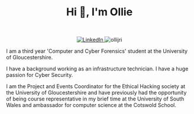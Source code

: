 <h1 align="center">Hi 👋, I'm Ollie</h1>
<br>
<p align="center">
  <a href ="https://www.linkedin.com/in/ollijr/">
    <img src="https://img.shields.io/badge/-LinkedIn-blue?style=for-the-badge&logo=Linkedin&logoColor=white" alt="LinkedIn" />
  <a/>
  <img src="https://komarev.com/ghpvc/?username=ollijri&label=Profile%20views&color=0e75b6&style=for-the-badge" alt="ollijri" /> 

I am a third year 'Computer and Cyber Forensics' student at the University of Gloucestershire.

I have a background working as an infrastructure technician. I have a huge passion for Cyber Security.
    
I am the Project and Events Coordinator for the Ethical Hacking society at the University of Gloucestershire and have previously had the opportunity of being course representative in my brief time at the University of South Wales and ambassador for computer science at the Cotswold School.

</p>
